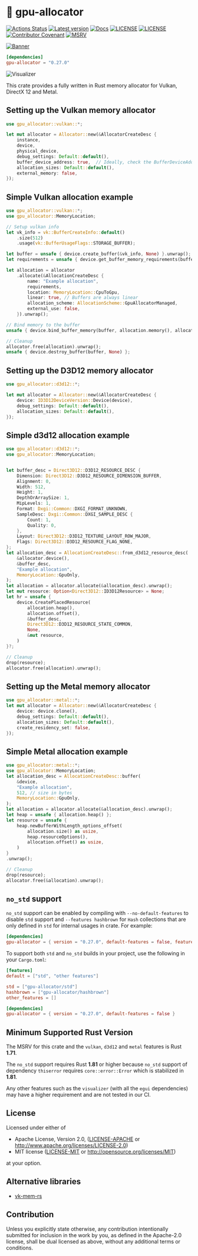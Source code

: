 # 📒 gpu-allocator

[![Actions Status](https://img.shields.io/github/actions/workflow/status/Traverse-Research/gpu-allocator/ci.yml?branch=main&logo=github)](https://github.com/Traverse-Research/gpu-allocator/actions)
[![Latest version](https://img.shields.io/crates/v/gpu-allocator.svg?logo=rust)](https://crates.io/crates/gpu-allocator)
[![Docs](https://img.shields.io/docsrs/gpu-allocator?logo=docs.rs)](https://docs.rs/gpu-allocator/)
[![LICENSE](https://img.shields.io/badge/license-MIT-blue.svg)](LICENSE-MIT)
[![LICENSE](https://img.shields.io/badge/license-apache-blue.svg?logo=apache)](LICENSE-APACHE)
[![Contributor Covenant](https://img.shields.io/badge/contributor%20covenant-v1.4%20adopted-ff69b4.svg)](../main/CODE_OF_CONDUCT.md)
[![MSRV](https://img.shields.io/badge/rustc-1.71.0+-ab6000.svg)](https://blog.rust-lang.org/2023/07/13/Rust-1.71.0.html)

[![Banner](banner.png)](https://traverseresearch.nl)

```toml
[dependencies]
gpu-allocator = "0.27.0"
```

![Visualizer](visualizer.png)

This crate provides a fully written in Rust memory allocator for Vulkan, DirectX 12 and Metal.

## Setting up the Vulkan memory allocator

```rust
use gpu_allocator::vulkan::*;

let mut allocator = Allocator::new(&AllocatorCreateDesc {
    instance,
    device,
    physical_device,
    debug_settings: Default::default(),
    buffer_device_address: true,  // Ideally, check the BufferDeviceAddressFeatures struct.
    allocation_sizes: Default::default(),
    external_memory: false,
});
```

## Simple Vulkan allocation example

```rust
use gpu_allocator::vulkan::*;
use gpu_allocator::MemoryLocation;

// Setup vulkan info
let vk_info = vk::BufferCreateInfo::default()
    .size(512)
    .usage(vk::BufferUsageFlags::STORAGE_BUFFER);

let buffer = unsafe { device.create_buffer(&vk_info, None) }.unwrap();
let requirements = unsafe { device.get_buffer_memory_requirements(buffer) };

let allocation = allocator
    .allocate(&AllocationCreateDesc {
        name: "Example allocation",
        requirements,
        location: MemoryLocation::CpuToGpu,
        linear: true, // Buffers are always linear
        allocation_scheme: AllocationScheme::GpuAllocatorManaged,
        external_use: false,
    }).unwrap();

// Bind memory to the buffer
unsafe { device.bind_buffer_memory(buffer, allocation.memory(), allocation.offset()).unwrap() };

// Cleanup
allocator.free(allocation).unwrap();
unsafe { device.destroy_buffer(buffer, None) };
```

## Setting up the D3D12 memory allocator

```rust
use gpu_allocator::d3d12::*;

let mut allocator = Allocator::new(&AllocatorCreateDesc {
    device: ID3D12DeviceVersion::Device(device),
    debug_settings: Default::default(),
    allocation_sizes: Default::default(),
});
```

## Simple d3d12 allocation example

```rust
use gpu_allocator::d3d12::*;
use gpu_allocator::MemoryLocation;


let buffer_desc = Direct3D12::D3D12_RESOURCE_DESC {
    Dimension: Direct3D12::D3D12_RESOURCE_DIMENSION_BUFFER,
    Alignment: 0,
    Width: 512,
    Height: 1,
    DepthOrArraySize: 1,
    MipLevels: 1,
    Format: Dxgi::Common::DXGI_FORMAT_UNKNOWN,
    SampleDesc: Dxgi::Common::DXGI_SAMPLE_DESC {
        Count: 1,
        Quality: 0,
    },
    Layout: Direct3D12::D3D12_TEXTURE_LAYOUT_ROW_MAJOR,
    Flags: Direct3D12::D3D12_RESOURCE_FLAG_NONE,
};
let allocation_desc = AllocationCreateDesc::from_d3d12_resource_desc(
    &allocator.device(),
    &buffer_desc,
    "Example allocation",
    MemoryLocation::GpuOnly,
);
let allocation = allocator.allocate(&allocation_desc).unwrap();
let mut resource: Option<Direct3D12::ID3D12Resource> = None;
let hr = unsafe {
    device.CreatePlacedResource(
        allocation.heap(),
        allocation.offset(),
        &buffer_desc,
        Direct3D12::D3D12_RESOURCE_STATE_COMMON,
        None,
        &mut resource,
    )
}?;

// Cleanup
drop(resource);
allocator.free(allocation).unwrap();
```

## Setting up the Metal memory allocator

```rust
use gpu_allocator::metal::*;
let mut allocator = Allocator::new(&AllocatorCreateDesc {
    device: device.clone(),
    debug_settings: Default::default(),
    allocation_sizes: Default::default(),
    create_residency_set: false,
});
```

## Simple Metal allocation example

```rust
use gpu_allocator::metal::*;
use gpu_allocator::MemoryLocation;
let allocation_desc = AllocationCreateDesc::buffer(
    &device,
    "Example allocation",
    512, // size in bytes
    MemoryLocation::GpuOnly,
);
let allocation = allocator.allocate(&allocation_desc).unwrap();
let heap = unsafe { allocation.heap() };
let resource = unsafe {
    heap.newBufferWithLength_options_offset(
        allocation.size() as usize,
        heap.resourceOptions(),
        allocation.offset() as usize,
    )
}
.unwrap();

// Cleanup
drop(resource);
allocator.free(&allocation).unwrap();
```

## `no_std` support

`no_std` support can be enabled by compiling with `--no-default-features` to disable `std` support and `--features hashbrown` for `Hash` collections that are only defined in `std` for internal usages in crate. For example:

```toml
[dependencies]
gpu-allocator = { version = "0.27.0", default-features = false, features = ["hashbrown", "other features"] }
```

To support both `std` and `no_std` builds in your project, use the following in your `Cargo.toml`:

```toml
[features]
default = ["std", "other features"]

std = ["gpu-allocator/std"]
hashbrown = ["gpu-allocator/hashbrown"]
other_features = []

[dependencies]
gpu-allocator = { version = "0.27.0", default-features = false }
```

## Minimum Supported Rust Version

The MSRV for this crate and the `vulkan`, `d3d12` and `metal` features is Rust **1.71**.

The `no_std` support requires Rust **1.81** or higher because `no_std` support of dependency `thiserror` requires `core::error::Error` which is stabilized in **1.81**.

Any other features such as the `visualizer` (with all the `egui` dependencies) may have a higher requirement and are not tested in our CI.

## License

Licensed under either of

- Apache License, Version 2.0, ([LICENSE-APACHE](../master/LICENSE-APACHE) or http://www.apache.org/licenses/LICENSE-2.0)
- MIT license ([LICENSE-MIT](../master/LICENSE-MIT) or http://opensource.org/licenses/MIT)

at your option.

## Alternative libraries

- [vk-mem-rs](https://github.com/gwihlidal/vk-mem-rs)

## Contribution

Unless you explicitly state otherwise, any contribution intentionally
submitted for inclusion in the work by you, as defined in the Apache-2.0
license, shall be dual licensed as above, without any additional terms or
conditions.
